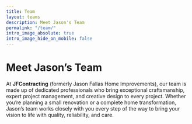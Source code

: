 ```yaml
---
title: Team
layout: teams
description: Meet Jason's Team
permalink: "/team/"
intro_image_absolute: true
intro_image_hide_on_mobile: false
---
```


# Meet Jason’s Team

At **JFContracting** (formerly Jason Fallas Home Improvements), our team is made up of dedicated professionals who bring exceptional craftsmanship, expert project management, and creative design to every project. Whether you’re planning a small renovation or a complete home transformation, Jason’s team works closely with you every step of the way to bring your vision to life with quality, reliability, and care.
